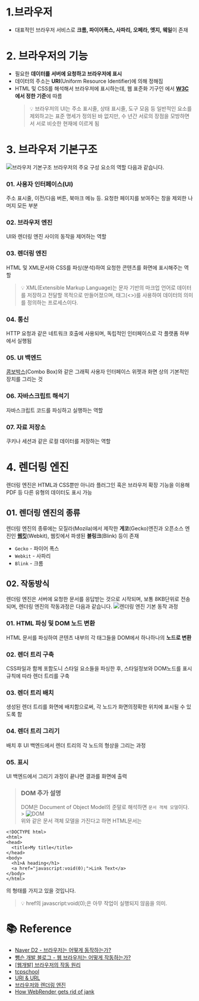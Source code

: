 # 1.브라우저

- 대표적인 브라우저 서비스로 **크롬, 파이어폭스, 사파리, 오페라, 엣지, 웨일**이 존재

# 2. 브라우저의 기능

- 필요한 **데이터를 서버에 요청하고 브라우저에 표시**
- 데이터의 주소는 **URI**(Uniform Resource Identifier)에 의해 정해짐
- HTML 및 CSS를 해석해서 브라우저에 표시하는데, 웹 표준화 기구인 에서 **[W3C](https://www.w3.org/)에서 정한 기준**에 따름
  > 💡 브라우저의 UI는 주소 표시줄, 상태 표시줄, 도구 모음 등 일반적인 요소를 제외하고는 표준 명세가 정의된 바 없지만, 수 년간 서로의 장점을 모방하면서 서로 비슷한 현재에 이르게 됨

# 3. 브라우저 기본구조

![브라우저 기본구조](https://d2.naver.com/content/images/2015/06/helloworld-59361-1.png)
브라우저의 주요 구성 요소의 역할 다음과 같습니다.

### 01. 사용자 인터페이스(UI)

주소 표시줄, 이전/다음 버튼, 북마크 메뉴 등. 요청한 페이지를 보여주는 창을 제외한 나머지 모든 부분

### 02. 브라우저 엔진

UI와 렌더링 엔진 사이의 동작을 제어하는 역할

### 03. 렌더링 엔진

HTML 및 XML문서와 CSS를 파싱(분석)하여 요청한 콘텐츠를 화면에 표시해주는 역할

> 💡 XML(Extensible Markup Language)는 문자 기반의 마크업 언어로 데이터를 저장하고 전달할 목적으로 만들어졌으며, 태그(<>)를 사용하여 데이터의 의미를 정의하는 프로세스이다.

### 04. 통신

HTTP 요청과 같은 네트워크 호출에 사용되며, 독립적인 인터페이스로 각 플랫폼 하부에서 실행됨

### 05. UI 백엔드

[콤보박스](https://ko.wikipedia.org/wiki/%EC%BD%A4%EB%B3%B4_%EC%83%81%EC%9E%90)(Combo Box)와 같은 그래픽 사용자 인터페이스 위젯과 화면 상의 기본적인 장치를 그리는 것

### 06. 자바스크립트 해석기

자바스크립트 코드를 파싱하고 실행하는 역할

### 07. 자료 저장소

쿠키나 세션과 같은 로컬 데이터를 저장하는 역할

# 4. 렌더링 엔진

렌더링 엔진은 HTML과 CSS뿐만 아니라 플러그인 혹은 브라우저 확장 기능을 이용해 PDF 등 다른 유형의 데이터도 표시 가능

## 01. 렌더링 엔진의 종류

렌더링 엔진의 종류에는 모질라(Mozila)에서 제작한 **게코**(Gecko)엔진과 오픈소스 엔진인 **[웹킷](https://webkit.org/)**(Webkit), 웹킷에서 파생된 **블링크**(Blink) 등이 존재

- `Gecko` - 파이어 폭스
- `Webkit` - 사파리
- `Blink` - 크롬

## 02. 작동방식

렌더링 엔진은 서버에 요청한 문서를 응답받는 것으로 시작되며, 보통 8KB단위로 전송되며, 렌더링 엔진의 작동과정은 다음과 같습니다.
![렌더링 엔진 기본 동작 과정](https://d2.naver.com/content/images/2015/06/helloworld-59361-2.png)<br />

### 01. HTML 파싱 및 DOM 노드 변환

HTML 문서를 파싱하여 콘텐츠 내부의 각 태그들을 DOM에서 하나하나의 **노드로 변환**

### 02. 렌더 트리 구축

CSS파일과 함께 포함도니 스타일 요소들을 파싱한 후, 스타일정보와 DOM노드를 표시규칙에 따라 렌더 트리를 구축

### 03. 렌더 트리 배치

생성된 렌더 트리를 화면에 배치함으로써, 각 노드가 화면의정확한 위치에 표시될 수 있도록 함

### 04. 렌더 트리 그리기

배치 후 UI 백엔드에서 렌더 트리의 각 노드의 형상을 그리는 과정

### 05. 표시

UI 백엔드에서 그리기 과정이 끝나면 결과를 화면에 출력

> ### DOM 추가 설명
>
> DOM은 Document of Object Model의 준말로 해석하면 `문서 객체 모델`이다.<br /> > ![DOM](https://media.geeksforgeeks.org/wp-content/uploads/20210908120846/DOM.png)<br />
> 위와 같은 문서 객체 모델을 가진다고 하면 HTML문서는

```
<!DOCTYPE html>
<html>
<head>
  <title>My title</title>
</head>
<body>
  <h1>A heading</h1>
  <a href="javascript:void(0);">Link Text</a>
</body>
</html>
```

의 형태를 가지고 있을 것입니다.

> 💡 href의 javascript:void(0);은 아무 작업이 실행되지 않음을 의미.

# 📚 Reference

- [Naver D2 - 브라우저는 어떻게 동작하는가?](https://d2.naver.com/helloworld/59361)
- [뺑슨 개발 블로그 - 웹 브라우저는 어떻게 작동하는가?](https://bbangson.tistory.com/87)
- [[웹개발] 브라우저의 작동 원리](https://it-ist.tistory.com/110)
- [tcpschool](http://www.tcpschool.com/webbasic/works)
- [URI & URL](https://velog.io/@jch9537/URI-URL)
- [브라우저와 렌더링 엔진](https://feel5ny.github.io/2018/05/29/rendering_engine_0/)
- [How WebRender gets rid of jank](https://hacks.mozilla.org/2017/10/the-whole-web-at-maximum-fps-how-webrender-gets-rid-of-jank/)

